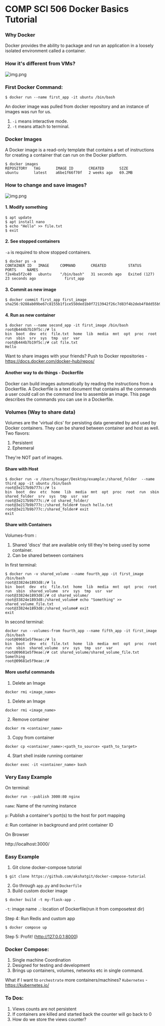 # COMP SCI 506 Docker Basics Tutorial

### Why Docker

Docker provides the ability to package and run an application in a loosely isolated environment called a container.

### How it's different from VMs?

![img.png](images/container_vs_vm.png)

### First Docker Command:
```shell
$ docker run --name first_app -it ubuntu /bin/bash
```
An docker image was pulled from docker repository and an instance of images was run for us.
1. `-i` means interactive mode.
2. `-t` means attach to terminal.

### Docker Images
A Docker image is a read-only template that contains a set of instructions for creating a container that can run on the Docker platform.
```shell
$ docker images
REPOSITORY   TAG       IMAGE ID       CREATED       SIZE
ubuntu       latest    a6be1f66f70f   2 weeks ago   69.2MB
```

### How to change and save images?

![img.png](images/containers2.jpg)

#### 1. Modify something
```shell
$ apt update
$ apt install nano
$ echo "Hello" >> file.txt
$ exit
```
#### 2. See stopped containers
`-a` is required to show stopped containers.
```shell
$ docker ps -a
CONTAINER ID   IMAGE     COMMAND       CREATED          STATUS                        PORTS     NAMES
f2e4ba5f2c40   ubuntu    "/bin/bash"   31 seconds ago   Exited (127) 23 seconds ago             first_app
```
#### 3. Commit as new image
```shell
$ docker commit first_app first_image
sha256:9288ab09be67c8155b1f1ce550ded1b0f7213942f26c7d83f4b2deb4f8dd55b9
```
#### 4. Run as new container
```shell
$ docker run --name second_app -it first_image /bin/bash
root@b444b7b19f5c:/# ls
bin  boot  dev  etc  file.txt  home  lib  media  mnt  opt  proc  root  run  sbin  srv  sys  tmp  usr  var
root@b444b7b19f5c:/# cat file.txt
Hello
```
Want to share images with your friends? Push to Docker repositories - https://docs.docker.com/docker-hub/repos/

#### Another way to do things - Dockerfile
Docker can build images automatically by reading the instructions from a Dockerfile. A Dockerfile is a text document that contains all the commands a user could call on the command line to assemble an image. This page describes the commands you can use in a Dockerfile.

### Volumes (Way to share data)
Volumes are the 'virtual dics' for persisting data generated by and used by Docker containers. They can be shared between container and host as well.
Two flavors:
1. Persistent 
2. Ephemeral

They're NOT part of images.
#### Share with Host
```shell
$ docker run -v /Users/hsagar/Desktop/example:/shared_folder  --name third_app -it ubuntu /bin/bash
root@3e217b9b777c:/# ls
bin  boot  dev  etc  home  lib  media  mnt  opt  proc  root  run  sbin  shared_folder  srv  sys  tmp  usr  var
root@3e217b9b777c:/# cd shared_folder/
root@3e217b9b777c:/shared_folder# touch hello.txt
root@3e217b9b777c:/shared_folder# exit
exit
```
#### Share with Containers
Volumes-from :
1. Shared 'discs' that are available only till they're being used by some container.
2. Can be shared between containers

In first terminal:
```shell
$ docker run -v shared_volume --name fourth_app -it first_image /bin/bash
root@33824e1893d8:/# ls
bin  boot  dev  etc  file.txt  home  lib  media  mnt  opt  proc  root  run  sbin  shared_volume  srv  sys  tmp  usr  var
root@33824e1893d8:/# cd shared_volume/
root@33824e1893d8:/shared_volume# echo "Something" >> shared_volume_file.txt
root@33824e1893d8:/shared_volume# exit
exit
```

In second terminal:
```shell
docker run --volumes-from fourth_app --name fifth_app -it first_image /bin/bash
root@09681e5f9eae:/# ls
bin  boot  dev  etc  file.txt  home  lib  media  mnt  opt  proc  root  run  sbin  shared_volume  srv  sys  tmp  usr  var
root@09681e5f9eae:/# cat shared_volume/shared_volume_file.txt
Something
root@09681e5f9eae:/#
```

#### More useful commands
1. Delete an Image
```shell
docker rmi <image_name>
```
1. Delete an Image
```shell
docker rmi <image_name>
```
2. Remove container
```shell
docker rm <container_name>
```
3. Copy from container
```shell
docker cp <container_name>:<path_to_source> <path_to_target>
```
4. Start shell inside running container
```shell
docker exec -it <container_name> bash
```


### Very Easy Example
On terminal:
```shell
docker run --publish 3000:80 nginx
```
`name`: Name of the running instance

`p`: Publish a container's port(s) to the host for port mapping

`d`: Run container in background and print container ID

On Browser

http://localhost:3000/

### Easy Example
1. Git clone docker-compose tutorial 
```shell
$ git clone https://github.com/akshatgit/docker-compose-tutorial
```
2. Go through `app.py` and `Dockerfile`
3. Build custom docker image
```shell
$ docker build -t my-flask-app .
```
`-t`: image name
`.`: location of Dockerfile(run it from composetest dir)

Step 4: Run Redis and custom app
```shell
$ docker compose up
```
Step 5: Profit! (http://127.0.0.1:8000)

### Docker Compose:
1. Single machine Coordination
2. Designed for testing and development
3. Brings up containers, volumes, networks etc in single command.

What if I want to `orchestrate` more containers/machines? 
`Kubernetes` - https://kubernetes.io/

### To Dos:
1. Views counts are not persistent
2. If containers are killed and started back the counter will go back to 0
3. How do we store the views counter?



